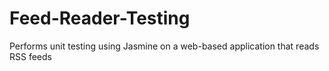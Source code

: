 # Feed-Reader-Testing
Performs unit testing using Jasmine on a web-based application that reads RSS feeds
